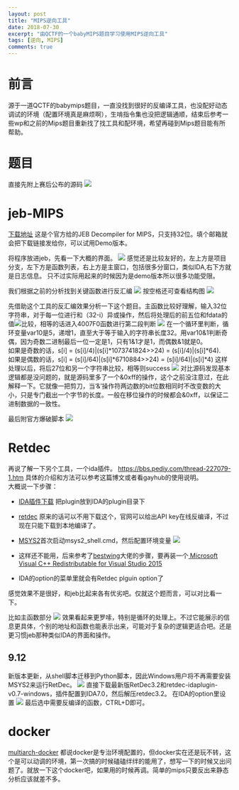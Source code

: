 ```yaml
---
layout: post
title: "MIPS逆向工具"
date: 2018-07-30
excerpt: "由QCTF的一个babyMIPS题目学习使用MIPS逆向工具"
tags: [逆向, MIPS]
comments: true
---
```


# 前言
源于一道QCTF的babymips题目，一直没找到很好的反编译工具，也没配好动态调试的环境（配置环境真是麻烦啊），生啃指令集也没把逻辑通顺，结束后参考一些wp和之前的Mips题目重新找了找工具和配环境，希望再碰到Mips题目能有所帮助。


# 题目
直接先附上赛后公布的源码
![](https://i.loli.net/2018/07/24/5b56888a2de00.png)


# jeb-MIPS

[下载地址](https://www.pnfsoftware.com/jeb2/mips)
这是个官方给的JEB Decompiler for MIPS，只支持32位。填个邮箱就会把下载链接发给你，可以试用Demo版本。

将程序放进jeb，先看一下大概的界面。
![](https://i.loli.net/2018/07/24/5b56892669fbe.png)
感觉还是比较友好的，左上方是项目分支，左下方是函数列表，右上方是主窗口，包括很多分窗口，类似IDA,右下方就是日志信息。	只不过实际用起来的时候因为是demo版本所以很多功能受限。	

我们根据之前的分析找到关键函数进行反汇编
![](https://i.loli.net/2018/07/24/5b5689f360a59.png)
按空格还可查看结构图
![](https://i.loli.net/2018/07/24/5b568a4b47657.png)

先借助这个工具的反汇编效果分析一下这个题目。主函数比较好理解，输入32位字符串，对于每一位进行和（32-i）异或操作，然后将处理后的前五位和fdata的值![](https://i.loli.net/2018/07/24/5b5692b2313e2.png)比较，相等的话进入4007F0函数进行第二段判断
![](https://i.loli.net/2018/07/24/5b5692f7adb53.png)
在一个循环里判断，循环变量var10是5，递增1，直至大于等于输入的字符串长度32。用var10&1判断奇偶，因为奇数二进制最后一位一定是1，只有1&1才是1，而偶数&1就是0。		
如果是奇数的话，s[i] = (s[i]/4)|(s[i]*1073741824>>24) = (s[i]/4)|(s[i]*64).					
如果是偶数的话，s[i] = (s[i]/64)|(s[i]*6710884>>24) = (s[i]/64)|(s[i]*4)
这样处理以后，将后27位和另一个字符串比较，相等则success
![](https://i.loli.net/2018/07/24/5b569967dd8ce.png)
对比源码发现基本逻辑都是没问题的，就是源码里多了一个&0xff的操作，这个之前没注意过，在此解释一下。它就像一把剪刀，当‘&’操作符两边数的bit位数相同时不改变数的大小，只是专门截出一个字节的长度。一般在移位操作的时候都会&0xff，以保证二进制数据的一致性。


最后附官方爆破脚本
![](https://i.loli.net/2018/07/24/5b56a1745b283.png)

# Retdec
再说了解一下另个工具，一个ida插件。
https://bbs.pediy.com/thread-227079-1.htm
具体的介绍和方法可以参考这篇博文或者看gayhub的使用说明。		
大概说一下步骤：		


- [IDA插件下载](https://github.com/avast-tl/retdec-idaplugin) 把plugin放到IDA的plugin目录下

- [retdec](https://github.com/avast-tl/retdec/releases) 原来的话可以不用下载这个，官网可以给出API key在线反编译，不过现在只能下载到本地编译了。

- [MSYS2](https://github.com/msys2/msys2/wiki/MSYS2-installation)首次启动msys2_shell.cmd，然后配置环境变量
![](https://i.loli.net/2018/08/02/5b627f6fe610a.png)
- 这样还不能用，后来参考了[bestwing](https://bestwing.me/2018/07/26/mips-decompiler-retdec-install-guide/)大佬的步骤，要再装一个[ Microsoft Visual C++ Redistributable for Visual Studio 2015](https://www.microsoft.com/en-us/download/details.aspx?id=48145)
- IDA的option的菜单里就会有Retdec plguin option了

感觉效果不是很好，和jeb比起来各有优劣吧。仅就这个题而言，可以对比看一下。

比如主函数部分
![](https://i.loli.net/2018/07/24/5b56a71654b62.png)
效果看起来更罗嗦，特别是循环的处理上。不过它能展示的信息更具体，个别的地址和函数也能表示出来，可能对于复杂的逻辑更适合吧。还是更习惯jeb那种类似IDA的界面和操作。

## 9.12
新版本更新，从shell脚本迁移到Python脚本，因此Windows用户将不再需要安装MSYS2来运行RetDec。
![](https://i.loli.net/2018/09/12/5b98dba8dccdf.png)
直接下载最新版RetDec3.2和retdec-idaplugin-v0.7-windows，插件配置到IDA7.0，然后解压retdec3.2。
在IDA的option里设置
![](https://i.loli.net/2018/09/12/5b98dc48cfc10.png)
最后选中需要反编译的函数，CTRL+D即可。
# docker
[multiarch-docker](https://hub.docker.com/r/skysider/multiarch-docker/)
都说docker是专治环境配置的，但docker实在还是玩不转，这个是可以动调的环境，第一次搞的时候磕磕绊绊的能用了，想写一下的时候又出问题了。就放一下这个docker吧，如果用的时候再调。简单的mips只要反出来静态分析应该就差不多。